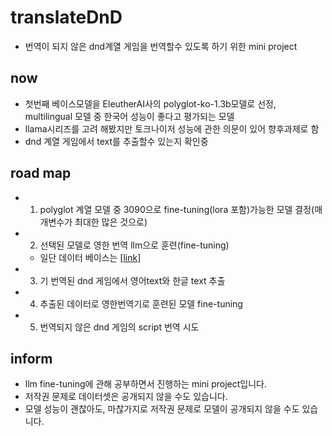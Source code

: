 # translateDnD
- 번역이 되지 않은 dnd계열 게임을 번역할수 있도록 하기 위한 mini project

## now
- 첫번째 베이스모델을 EleutherAI사의 polyglot-ko-1.3b모델로 선정, multilingual 모델 중 한국어 성능이 좋다고 평가되는 모델
- llama시리즈를 고려 해봤지만 토크나이저 성능에 관한 의문이 있어 향후과제로 함
- dnd 계열 게임에서 text를 추출할수 있는지 확인중

## road map
- 1. polyglot 계열 모델 중 3090으로 fine-tuning(lora 포함)가능한 모델 결정(매개변수가 최대한 많은 것으로)  
- 2. 선택된 모델로 영한 번역 llm으로 훈련(fine-tuning)
    - 일단 데이터 베이스는 [[link](https://huggingface.co/datasets/squarelike/sharegpt_deepl_ko_translation)]
- 3. 기 번역된 dnd 게임에서 영어text와 한글 text 추출
- 4. 추출된 데이터로 영한번역기로 훈련된 모델 fine-tuning
- 5. 번역되지 않은 dnd 게임의 script 번역 시도

## inform
- llm fine-tuning에 관해 공부하면서 진행하는 mini project입니다. 
- 저작권 문제로 데이터셋은 공개되지 않을 수도 있습니다. 
- 모델 성능이 괜찮아도, 마찮가지로 저작권 문제로 모델이 공개되지 않을 수도 있습니다. 